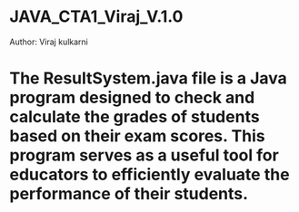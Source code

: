 # JAVA_CTA1_Viraj_V.1.0

Author: Viraj kulkarni

# The ResultSystem.java file is a Java program designed to check and calculate the grades of students based on their exam scores. This program serves as a useful tool for educators to efficiently evaluate the performance of their students.
